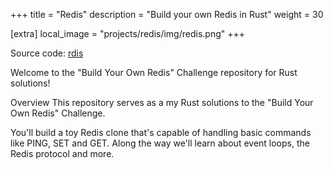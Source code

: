 +++
title = "Redis"
description = "Build your own Redis in Rust"
weight = 30

[extra]
local_image = "projects/redis/img/redis.png"
+++

Source code: [rdis](https://github.com/tduyng/rdis)

Welcome to the "Build Your Own Redis" Challenge repository for Rust solutions!

Overview
This repository serves as a my Rust solutions to the "Build Your Own Redis" Challenge.

You'll build a toy Redis clone that's capable of handling basic commands like PING, SET and GET. Along the way we'll learn about event loops, the Redis protocol and more.